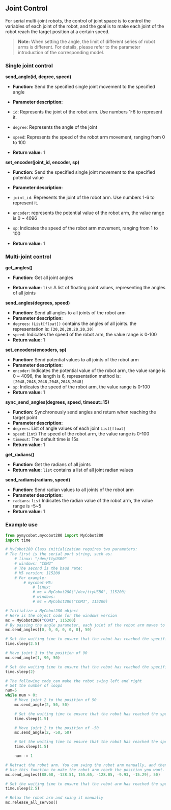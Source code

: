 ## Joint Control

For serial multi-joint robots, the control of joint space is to control the variables of each joint of the robot, and the goal is to make each joint of the robot reach the target position at a certain speed.

> **Note:** When setting the angle, the limit of different series of robot arms is different. For details, please refer to the parameter introduction of the corresponding model.


### Single joint control

**send_angle(id, degree, speed)**

- **Function:** Send the specified single joint movement to the specified angle

- **Parameter description:**

- `id`: Represents the joint of the robot arm. Use numbers 1-6 to represent it.

- `degree`: Represents the angle of the joint

- `speed`: Represents the speed of the robot arm movement, ranging from 0 to 100

- **Return value:** 1

**set_encoder(joint_id, encoder, sp)**

- **Function:** Send the specified single joint movement to the specified potential value

- **Parameter description:**

- `joint_id`: Represents the joint of the robot arm. Use numbers 1-6 to represent it.
- `encoder`: represents the potential value of the robot arm, the value range is 0 ~ 4096
- `sp`: Indicates the speed of the robot arm movement, ranging from 1 to 100
- **Return value:** 1

### Multi-joint control

**get_angles()**

- **Function:** Get all joint angles

- **Return value:** `list` A list of floating point values, representing the angles of all joints

**send_angles(degrees, speed)**

- **Function:** Send all angles to all joints of the robot arm
- **Parameter description:**
- `degrees`: `(List[float])` contains the angles of all joints. the representation  is: `[20,20,20,20,20,20]`
- `speed`: Indicates the speed of the robot arm, the value range is 0-100
- **Return value:** 1

**set_encoders(encoders, sp)**

- **Function:** Send potential values ​​to all joints of the robot arm
- **Parameter description:**
- `encoder`: Indicates the potential value of the robot arm, the value range is 0 ~ 4096, the length is 6, representation method is: `[2048,2048,2048,2048,2048,2048]`
- `sp`: Indicates the speed of the robot arm, the value range is 0-100
- **Return value:** 1

**sync_send_angles(degrees, speed, timeout=15)**

- **Function:** Synchronously send angles and return when reaching the target point
- **Parameter description:**
- `degrees`: List of angle values ​​of each joint `List[float]`
- `speed`: (`int`) The speed of the robot arm, the value range is 0-100
- `timeout`: The default time is 15s
- **Return value:** 1

**get_radians()**

- **Function:** Get the radians of all joints
- **Return value:** `list` contains a list of all joint radian values

**send_radians(radians, speed)**

- **Function:** Send radian values ​​to all joints of the robot arm
- **Parameter description:**
- `radians`: `list` Indicates the radian value of the robot arm, the value range is -5~5
- **Return value:** 1

### Example use

```python
from pymycobot.mycobot280 import MyCobot280
import time

# MyCobot280 Class initialization requires two parameters:
# The first is the serial port string, such as:
    # linux: "/dev/ttyUSB0"
    # windows: "COM3"
    # The second is the baud rate:
    # M5 version: 115200
    # For example:
        # mycobot-M5:
            # linux:
            # mc = MyCobot280("/dev/ttyUSB0", 115200)
            # windows:
            # mc = MyCobot280("COM3", 115200)

# Initialize a MyCobot280 object
# Here is the object code for the windows version
mc = MyCobot280("COM3", 115200)
# By passing the angle parameter, each joint of the robot arm moves to the corresponding position [0, 0, 0, 0, 0, 0]
mc.send_angles([0, 0, 0, 0, 0, 0], 50)

# Set the waiting time to ensure that the robot has reached the specified position
time.sleep(2.5)

# Move joint 1 to the position of 90
mc.send_angle(1, 90, 50)

# Set the waiting time to ensure that the robot has reached the specified position
time.sleep(2)

# The following code can make the robot swing left and right
# Set the number of loops
num=5
while num > 0:
    # Move joint 2 to the position of 50
    mc.send_angle(2, 50, 50)

    # Set the waiting time to ensure that the robot has reached the specified position
    time.sleep(1.5)

    # Move joint 2 to the position of -50
    mc.send_angle(2, -50, 50)

    # Set the waiting time to ensure that the robot has reached the specified position
    time.sleep(1.5)

    num -= 1

# Retract the robot arm. You can swing the robot arm manually, and then use the get_angles() function to get the coordinate sequence.
# Use this function to make the robot arm reach the position you want.
mc.send_angles([88.68, -138.51, 155.65, -128.05, -9.93, -15.29], 50)

# Set the waiting time to ensure that the robot arm has reached the specified position
time.sleep(2.5)

# Relax the robot arm and swing it manually
mc.release_all_servos()
```